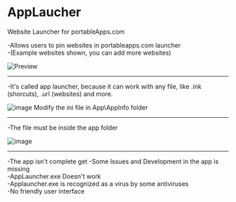 # AppLaucher
Website Launcher for portableApps.com 

-Allows users to pin websites in portableapps.com launcher    
-(Example websites shown, you can add more websites)

![Preview](https://user-images.githubusercontent.com/83312643/146023677-55377970-aa60-469a-9e57-d53acf7307e7.png) 

---------------------------------------
-It's called app launcher, because it can work with any file, like .ink (shorcuts), .url (websites) and more. 

![image](https://user-images.githubusercontent.com/83312643/146023908-06bdd6bb-9471-465e-b905-b13ea29bb546.png) 
Modify the ini file in App\AppInfo folder

----------------------------------------
-The file must be inside the app folder 

![image](https://user-images.githubusercontent.com/83312643/146024064-a143ba4f-be2f-4020-8f1c-291aaec10484.png) 

---------------------------------------
-The app isn't complete get 
-Some Issues and Development in the app is missing  
-AppLauncher.exe Doesn't work   
-Applauncher.exe is recognized as a virus by some antiviruses   
-No friendly user interface 

